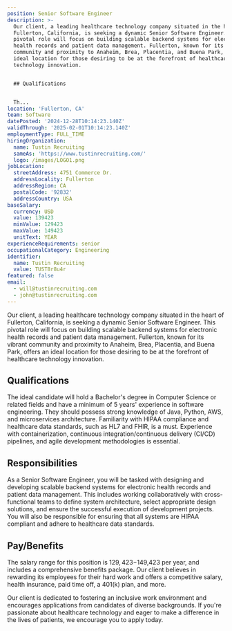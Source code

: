 ```yaml
---
position: Senior Software Engineer
description: >-
  Our client, a leading healthcare technology company situated in the heart of
  Fullerton, California, is seeking a dynamic Senior Software Engineer. This
  pivotal role will focus on building scalable backend systems for electronic
  health records and patient data management. Fullerton, known for its vibrant
  community and proximity to Anaheim, Brea, Placentia, and Buena Park, offers an
  ideal location for those desiring to be at the forefront of healthcare
  technology innovation.


  ## Qualifications


  Th...
location: 'Fullerton, CA'
team: Software
datePosted: '2024-12-28T10:14:23.140Z'
validThrough: '2025-02-01T10:14:23.140Z'
employmentType: FULL_TIME
hiringOrganization:
  name: Tustin Recruiting
  sameAs: 'https://www.tustinrecruiting.com/'
  logo: /images/LOGO1.png
jobLocation:
  streetAddress: 4751 Commerce Dr.
  addressLocality: Fullerton
  addressRegion: CA
  postalCode: '92832'
  addressCountry: USA
baseSalary:
  currency: USD
  value: 139423
  minValue: 129423
  maxValue: 149423
  unitText: YEAR
experienceRequirements: senior
occupationalCategory: Engineering
identifier:
  name: Tustin Recruiting
  value: TUST8r8u4r
featured: false
email:
  - will@tustinrecruiting.com
  - john@tustinrecruiting.com
---
```




Our client, a leading healthcare technology company situated in the heart of Fullerton, California, is seeking a dynamic Senior Software Engineer. This pivotal role will focus on building scalable backend systems for electronic health records and patient data management. Fullerton, known for its vibrant community and proximity to Anaheim, Brea, Placentia, and Buena Park, offers an ideal location for those desiring to be at the forefront of healthcare technology innovation.

## Qualifications

The ideal candidate will hold a Bachelor's degree in Computer Science or related fields and have a minimum of 5 years' experience in software engineering. They should possess strong knowledge of Java, Python, AWS, and microservices architecture. Familiarity with HIPAA compliance and healthcare data standards, such as HL7 and FHIR, is a must. Experience with containerization, continuous integration/continuous delivery (CI/CD) pipelines, and agile development methodologies is essential. 

## Responsibilities

As a Senior Software Engineer, you will be tasked with designing and developing scalable backend systems for electronic health records and patient data management. This includes working collaboratively with cross-functional teams to define system architecture, select appropriate design solutions, and ensure the successful execution of development projects. You will also be responsible for ensuring that all systems are HIPAA compliant and adhere to healthcare data standards. 

## Pay/Benefits

The salary range for this position is $129,423-$149,423 per year, and includes a comprehensive benefits package. Our client believes in rewarding its employees for their hard work and offers a competitive salary, health insurance, paid time off, a 401(k) plan, and more.

Our client is dedicated to fostering an inclusive work environment and encourages applications from candidates of diverse backgrounds. If you're passionate about healthcare technology and eager to make a difference in the lives of patients, we encourage you to apply today.
